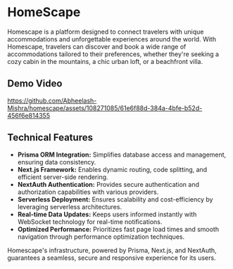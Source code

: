# HomeScape

Homescape is a platform designed to connect travelers with unique accommodations and unforgettable experiences around the world. With Homescape, travelers can discover and book a wide range of accommodations tailored to their preferences, whether they're seeking a cozy cabin in the mountains, a chic urban loft, or a beachfront villa.

## Demo Video



https://github.com/Abheelash-Mishra/homescape/assets/108271085/61e6f88d-384a-4bfe-b52d-456f6e814355



## Technical Features

- **Prisma ORM Integration:** Simplifies database access and management, ensuring data consistency.
- **Next.js Framework:** Enables dynamic routing, code splitting, and efficient server-side rendering.
- **NextAuth Authentication:** Provides secure authentication and authorization capabilities with various providers.
- **Serverless Deployment:** Ensures scalability and cost-efficiency by leveraging serverless architectures.
- **Real-time Data Updates:** Keeps users informed instantly with WebSocket technology for real-time notifications.
- **Optimized Performance:** Prioritizes fast page load times and smooth navigation through performance optimization techniques.

Homescape's infrastructure, powered by Prisma, Next.js, and NextAuth, guarantees a seamless, secure and responsive experience for its users.

